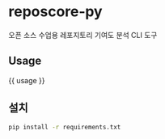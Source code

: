 # reposcore‑py

오픈 소스 수업용 레포지토리 기여도 분석 CLI 도구

## Usage

{{ usage }}


## 설치

```bash
pip install -r requirements.txt

